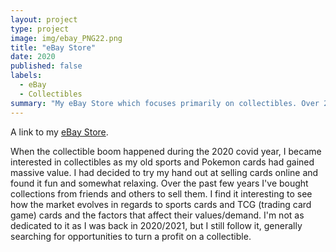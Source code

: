 ```yaml
---
layout: project
type: project
image: img/ebay_PNG22.png
title: "eBay Store"
date: 2020
published: false
labels:
  - eBay
  - Collectibles
summary: "My eBay Store which focuses primarily on collectibles. Over 2000 items sold."
---
```


A link to my [eBay Store](https://www.ebay.com/usr/thabigcat808).

When the collectible boom happened during the 2020 covid year, I became interested in collectibles as my old sports and Pokemon cards had gained massive value. I had decided to try my hand out at selling cards online and found it fun and somewhat relaxing. Over the past few years I've bought collections from friends and others to sell them. I find it interesting to see how the market evolves in regards to sports cards and TCG (trading card game) cards and the factors that affect their values/demand. I'm not as dedicated to it as I was back in 2020/2021, but I still follow it, generally searching for opportunities to turn a profit on a collectible.
